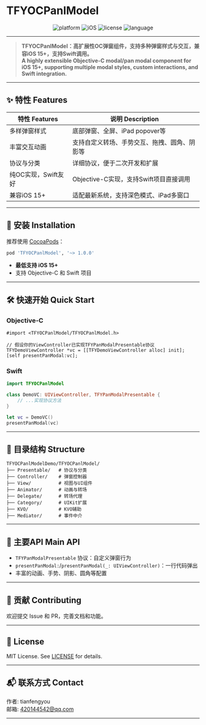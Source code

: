# TFYOCPanlModel

<p align="center">
  <img src="https://img.shields.io/badge/platform-iOS%20%7C%20ObjC%20%7C%20Swift-blue.svg" alt="platform"/>
  <img src="https://img.shields.io/badge/iOS-15%2B-orange.svg" alt="iOS"/>
  <img src="https://img.shields.io/badge/license-MIT-green.svg" alt="license"/>
  <img src="https://img.shields.io/badge/language-Objective--C%20%7C%20Swift-blue.svg" alt="language"/>
</p>

---

> **TFYOCPanlModel：高扩展性OC弹窗组件，支持多种弹窗样式与交互，兼容iOS 15+，支持Swift调用。**  
> **A highly extensible Objective-C modal/pan modal component for iOS 15+, supporting multiple modal styles, custom interactions, and Swift integration.**

---

## ✨ 特性 Features

| 特性 Features                | 说明 Description                                      |
|-----------------------------|------------------------------------------------------|
| 多样弹窗样式                | 底部弹窗、全屏、iPad popover等                        |
| 丰富交互动画                | 支持自定义转场、手势交互、拖拽、圆角、阴影等          |
| 协议与分类                  | 详细协议，便于二次开发和扩展                          |
| 纯OC实现，Swift友好         | Objective-C实现，支持Swift项目直接调用                |
| 兼容iOS 15+                 | 适配最新系统，支持深色模式、iPad多窗口                |

---

## 🚀 安装 Installation

推荐使用 [CocoaPods](https://cocoapods.org/)：

```ruby
pod 'TFYOCPanlModel', '~> 1.0.0'
```

- **最低支持 iOS 15+**
- 支持 Objective-C 和 Swift 项目

---

## 🛠️ 快速开始 Quick Start

### Objective-C
```objc
#import <TFYOCPanlModel/TFYOCPanlModel.h>

// 假设你的ViewController已实现TFYPanModalPresentable协议
TFYDemoViewController *vc = [[TFYDemoViewController alloc] init];
[self presentPanModal:vc];
```

### Swift
```swift
import TFYOCPanlModel

class DemoVC: UIViewController, TFYPanModalPresentable {
    // ...实现协议方法
}

let vc = DemoVC()
presentPanModal(vc)
```

---

## 📁 目录结构 Structure

```text
TFYOCPanlModelDemo/TFYOCPanlModel/
├── Presentable/   # 协议与分类
├── Controller/    # 弹窗控制器
├── View/          # 视图与UI组件
├── Animator/      # 动画与转场
├── Delegate/      # 转场代理
├── Category/      # UIKit扩展
├── KVO/           # KVO辅助
├── Mediator/      # 事件中介
```

---

## 🌟 主要API Main API

- `TFYPanModalPresentable` 协议：自定义弹窗行为
- `presentPanModal:`/`presentPanModal(_: UIViewController)`：一行代码弹出
- 丰富的动画、手势、阴影、圆角等配置

---

## 🤝 贡献 Contributing
欢迎提交 Issue 和 PR，完善文档和功能。

---

## 📄 License
MIT License. See [LICENSE](./LICENSE) for details.

---

## 📬 联系方式 Contact
作者: tianfengyou  
邮箱: 420144542@qq.com

--- 